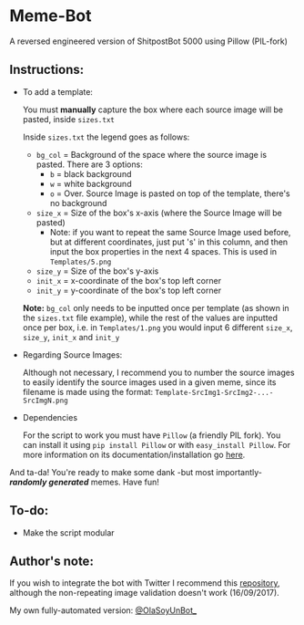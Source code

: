 # Meme-Bot
A reversed engineered version of ShitpostBot 5000 using Pillow (PIL-fork)

## Instructions: 
* To add a template:

    You must **manually** capture the box where each source image will be pasted, inside `sizes.txt`

    Inside `sizes.txt` the legend goes as follows:
    * `bg_col` = Background of the space where the source image is pasted. There are 3 options:
        * `b` = black background
        * `w` = white background
        * `o` = Over. Source Image is pasted on top of the template, there's no background
    * `size_x` = Size of the box's x-axis (where the Source Image will be pasted)
        * Note: if you want to repeat the same Source Image used before, but at different coordinates, just put 's' in this column, and then input the box properties in the next 4 spaces. This is used in `Templates/5.png`
    * `size_y` = Size of the box's y-axis
    * `init_x` = x-coordinate of the box's top left corner
    * `init_y` = y-coordinate of the box's top left corner
    
    **Note:** `bg_col` only needs to be inputted once per template (as shown in the `sizes.txt` file example), while the rest of the values are inputted once per box, i.e. in `Templates/1.png` you would input 6 different `size_x`, `size_y`, `init_x` and `init_y` 
    
* Regarding Source Images:

    Although not necessary, I recommend you to number the source images to easily identify the source images used in a given meme, since its filename is made using the format: `Template-SrcImg1-SrcImg2-...-SrcImgN.png` 
    
* Dependencies

    For the script to work you must have `Pillow` (a friendly PIL fork). You can install it using `pip install Pillow` or with `easy_install Pillow`. For more information on its documentation/installation go [here](http://pillow.readthedocs.io/en/stable/installation.html).
    
And ta-da! You're ready to make some dank -but most importantly- ***randomly generated*** memes. Have fun!
    
## To-do:
* Make the script modular

## Author's note:

If you wish to integrate the bot with Twitter I recommend this [repository](https://github.com/joaquinlpereyra/twitterImgBot), although the non-repeating image validation doesn't work (16/09/2017). 

My own fully-automated version: [@OlaSoyUnBot_](https://twitter.com/OlaSoyUnBot_)
